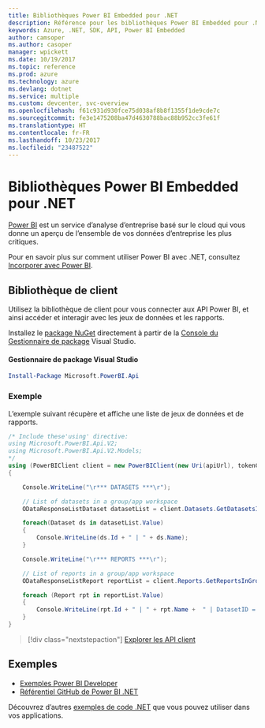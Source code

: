 ```yaml
---
title: Bibliothèques Power BI Embedded pour .NET
description: Référence pour les bibliothèques Power BI Embedded pour .NET
keywords: Azure, .NET, SDK, API, Power BI Embedded
author: camsoper
ms.author: casoper
manager: wpickett
ms.date: 10/19/2017
ms.topic: reference
ms.prod: azure
ms.technology: azure
ms.devlang: dotnet
ms.service: multiple
ms.custom: devcenter, svc-overview
ms.openlocfilehash: f61c931d930fce75d038af8b8f1355f1de9cde7c
ms.sourcegitcommit: fe3e1475208ba47d4630788bac88b952cc3fe61f
ms.translationtype: HT
ms.contentlocale: fr-FR
ms.lasthandoff: 10/23/2017
ms.locfileid: "23487522"
---
```

# <a name="power-bi-embedded-libraries-for-net"></a>Bibliothèques Power BI Embedded pour .NET

[Power BI](https://powerbi.microsoft.com/) est un service d’analyse d’entreprise basé sur le cloud qui vous donne un aperçu de l’ensemble de vos données d’entreprise les plus critiques.

Pour en savoir plus sur comment utiliser Power BI avec .NET, consultez [Incorporer avec Power BI](https://powerbi.microsoft.com/en-us/documentation/powerbi-developer-embedding/).

## <a name="client-library"></a>Bibliothèque de client

Utilisez la bibliothèque de client pour vous connecter aux API Power BI, et ainsi accéder et interagir avec les jeux de données et les rapports.

Installez le [package NuGet](https://www.nuget.org/packages/Microsoft.PowerBI.Api) directement à partir de la [Console du Gestionnaire de package][PackageManager] Visual Studio.

#### <a name="visual-studio-package-manager"></a>Gestionnaire de package Visual Studio

```powershell
Install-Package Microsoft.PowerBI.Api
```

### <a name="example"></a>Exemple

L’exemple suivant récupère et affiche une liste de jeux de données et de rapports.

```csharp
/* Include these'using' directive:
using Microsoft.PowerBI.Api.V2;
using Microsoft.PowerBI.Api.V2.Models;
*/
using (PowerBIClient client = new PowerBIClient(new Uri(apiUrl), tokenCredentials))
{

    Console.WriteLine("\r*** DATASETS ***\r");

    // List of datasets in a group/app workspace
    ODataResponseListDataset datasetList = client.Datasets.GetDatasetsInGroup(groupId);

    foreach(Dataset ds in datasetList.Value)
    {
        Console.WriteLine(ds.Id + " | " + ds.Name);
    }

    Console.WriteLine("\r*** REPORTS ***\r");

    // List of reports in a group/app workspace
    ODataResponseListReport reportList = client.Reports.GetReportsInGroup(groupId);

    foreach (Report rpt in reportList.Value)
    {
        Console.WriteLine(rpt.Id + " | " + rpt.Name +  " | DatasetID = " + rpt.DatasetId);
    }
}
```

> [!div class="nextstepaction"]
> [Explorer les API client](https://powerbi.microsoft.com/documentation/powerbi-developer-rest-api-reference/)

## <a name="samples"></a>Exemples

* [Exemples Power BI Developer](https://github.com/Microsoft/PowerBI-Developer-Samples)
* [Référentiel GitHub de Power BI .NET ](https://github.com/Microsoft/PowerBI-CSharp)

Découvrez d’autres [exemples de code .NET](https://azure.microsoft.com/resources/samples/?platform=dotnet) que vous pouvez utiliser dans vos applications.

[PackageManager]: https://docs.microsoft.com/nuget/tools/package-manager-console
